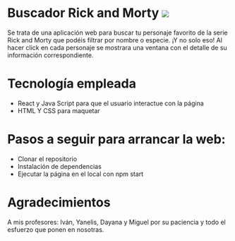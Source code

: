 # Buscador Rick and Morty <img src="./images/RickandMorty.png" />

Se trata de una aplicación web para buscar tu personaje favorito de la serie Rick and Morty que podéis filtrar por nombre o especie.
¡Y no solo eso!
Al hacer click en cada personaje se mostrara una ventana con el detalle de su información correspondiente.

# Tecnología empleada

- React y Java Script para que el usuario interactue con la página
- HTML Y CSS para maquetar

# Pasos a seguir para arrancar la web:

- Clonar el repositorio
- Instalación de dependencias
- Ejecutar la página en el local con npm start

# Agradecimientos

A mis profesores: Iván, Yanelis, Dayana y Miguel por su paciencia y todo el esfuerzo que ponen en nosotras.

